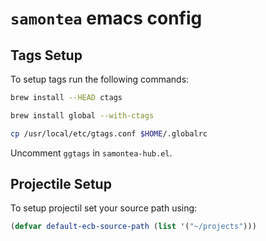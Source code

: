 # `samontea` emacs config

## Tags Setup
To setup tags run the following commands:
```sh
brew install --HEAD ctags
```
```sh
brew install global --with-ctags
```
```sh
cp /usr/local/etc/gtags.conf $HOME/.globalrc
```
Uncomment `ggtags` in `samontea-hub.el`.
## Projectile Setup
To setup projectil set your source path using:
```lisp
(defvar default-ecb-source-path (list '("~/projects")))
```
